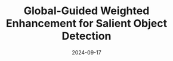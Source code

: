 ---
title: "Global-Guided Weighted Enhancement
for Salient Object Detection"
collection: publications
category: conferences
permalink: /publication/2015-10-01-paper-title-number-3
excerpt: 'Salient Object Detection (SOD) benefits from the guidance
of global context to further enhance performance. However, most works
focus on treating the top-layer features through simple compression and
nonlinear processing as the global context, which inevitably lacks the
integrity of the object. Moreover, directly integrating multi-level features
with global context is ineffective for solving semantic dilution. Although
the global context is considered to enhance the relationship among salient
regions to reduce feature redundancy, equating high-level features with
global context often results in suboptimal performance. To address these
issues, we redefine the role of global context within the network and
propose a new method called Global-Guided Weighted Enhancement
Network (GWENet). We first design a Deep Semantic Feature Extractor (DSFE) to enlarge the receptive field of network, laying the foundation for global context extraction. Secondly, we construct a Global
Perception Module (GPM) for global context modeling through pixellevel correspondence, which employs a global sliding weighted technique
to provide the network with rich semantics and acts on each layer to
enhance SOD performance by Global Guidance Flows (GGFs). Lastly,
to effectively merge multi-level features with the global context, we introduce a Comprehensive Feature Enhancement Module (CFEM) that integrates all features within the module through 3D convolution, producing more robust feature maps. Extensive experiments on five challenging
benchmark datasets demonstrate that GWENet achieves state-of-the-art
results.'
date: 2024-09-17
venue: 'Artificial Neural Networks and Machine Learning – ICANN 2024'
# slidesurl: 'http://academicpages.github.io/files/slides3.pdf'
paperurl: 'https://cyfedu-dlut.github.io/PersonalWeb/files/global.pdf'
citation: 'Yu J, Liu Y, Wei H, et al. Global-Guided Weighted Enhancement for Salient Object Detection[C]//International Conference on Artificial Neural Networks. Cham: Springer Nature Switzerland, 2024: 137-152.'
---